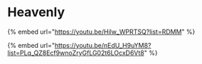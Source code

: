 # Heavenly

{% embed url="https://youtu.be/Hilw_WPRTSQ?list=RDMM" %}

{% embed url="https://youtu.be/nEdU_H9uYM8?list=PLq_QZ8Ecf9wnoZryGfLG02t6LOcxD6Vt8" %}
